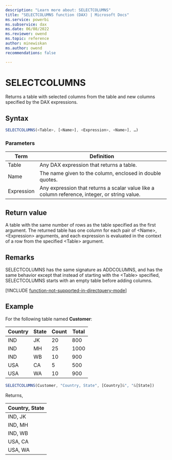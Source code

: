 ```yaml
---
description: "Learn more about: SELECTCOLUMNS"
title: "SELECTCOLUMNS function (DAX) | Microsoft Docs"
ms.service: powerbi 
ms.subservice: dax 
ms.date: 06/08/2022
ms.reviewer: owend
ms.topic: reference
author: minewiskan
ms.author: owend 
recommendations: false

---
```

# SELECTCOLUMNS

Returns a table with selected columns from the table and new columns specified by the DAX expressions.  
  
## Syntax  
  
```js
SELECTCOLUMNS(<Table>, [<Name>], <Expression>, <Name>], …) 
```
  
### Parameters  

|Term|Definition|  
|--------|--------------|  
| Table|  Any DAX expression that returns a table. |  
| Name |  The name given to the column, enclosed in double quotes. |
| Expression |Any expression that returns a scalar value like a column reference, integer, or string value.|
  
## Return value

A table with the same number of rows as the table specified as the first argument. The returned table has one column for each pair of \<Name>, \<Expression> arguments, and each expression is evaluated in the context of a row from the specified \<Table> argument.
  
## Remarks  

SELECTCOLUMNS has the same signature as ADDCOLUMNS, and has the same behavior except that instead of starting with the \<Table> specified, SELECTCOLUMNS starts with an empty table before adding columns.

[!INCLUDE [function-not-supported-in-directquery-mode](includes/function-not-supported-in-directquery-mode.md)]
  
## Example  

For the following table named **Customer**:

Country  |State  |Count  |Total  
---------|---------|---------|---------
IND     |   JK      |    20     |  800
IND     |   MH      |    25     |  1000
IND     |   WB      |    10     |  900
USA     |   CA      |    5     |   500
USA     |   WA      |    10     |  900

```js
SELECTCOLUMNS(Customer, "Country, State", [Country]&", "&[State])
```

Returns,

|Country, State |
|---------|
|IND, JK     |
|IND, MH     |
|IND, WB     |
|USA, CA    |
|USA, WA    |
